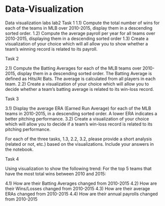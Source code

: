 # Data-Visualization
Data visualization labs
lab2
Task 1 
1.1)  Compute the total number of wins for each of the teams in MLB over 2010-2015, display them in a descending sorted order. 
1.2)  Compute the average payroll per year for all teams over 2010-2015, displaying them in a descending sorted order 
1.3)  Create a visualization of your choice which will all allow you to show whether a team’s winning record is related to its payroll. 

Task 2 

2.1)  Compute the Batting Averages  for each of the MLB teams over 2010-2015, display them in a descending sorted order. The Batting Average is defined as Hits/At Bats. The average is calculated from all players in each team. 
2.2) Create a visualization of your choice which will allow you to decide whether a team’s batting average is related to its win-loss record. 

Task 3 

3.1) Display the average ERA (Earned Run Average) for each of the MLB teams in 2010-2015, in a descending sorted order. A lower ERA indicates a better pitching performance. 
3.2) Create a visualization of your choice which will allow you to decide if a team’s win-loss record is related to its pitching performance. 

For each of the three tasks, 1.3, 2.2, 3.2, please provide a short analysis (related or not, etc.) based on the visualizations. Include your answers in the notebook. 

Task 4

Using visualization to show the following trend: For the top 5 teams that have the most total wins between 2010 and 2015: 

4.1) How are their Batting Averages changed from 2010-2015
4.2) How are their Wins/Losses changed from 2010-2015 
4.3) How are their average ERAs changed from 2010-2015 
4.4) How are their annual payrolls changed from 2010-2015

